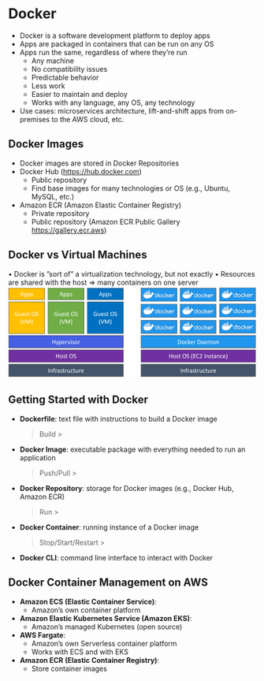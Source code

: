 # Docker

- Docker is a software development platform to deploy apps
- Apps are packaged in containers that can be run on any OS
- Apps run the same, regardless of where they’re run
  - Any machine
  - No compatibility issues
  - Predictable behavior
  - Less work
  - Easier to maintain and deploy
  - Works with any language, any OS, any technology
- Use cases: microservices architecture, lift-and-shift apps from on- premises to the AWS cloud, etc.

## Docker Images

- Docker images are stored in Docker Repositories
- Docker Hub (https://hub.docker.com)
  - Public repository
  - Find base images for many technologies or OS (e.g., Ubuntu, MySQL, etc.)
- Amazon ECR (Amazon Elastic Container Registry)
  - Private repository
  - Public repository (Amazon ECR Public Gallery https://gallery.ecr.aws)

## Docker vs Virtual Machines

• Docker is ”sort of” a virtualization technology, but not exactly
• Resources are shared with the host => many containers on one server
![Docker Architecture](image.png)

## Getting Started with Docker

- **Dockerfile**: text file with instructions to build a Docker image
  > Build >
- **Docker Image**: executable package with everything needed to run an application
  > Push/Pull >
- **Docker Repository**: storage for Docker images (e.g., Docker Hub, Amazon ECR)
  > Run >
- **Docker Container**: running instance of a Docker image
  > Stop/Start/Restart >
- **Docker CLI**: command line interface to interact with Docker

## Docker Container Management on AWS

- **Amazon ECS (Elastic Container Service)**:
  - Amazon’s own container platform
- **Amazon Elastic Kubernetes Service (Amazon EKS)**:
  - Amazon’s managed Kubernetes (open source)
- **AWS Fargate**:
  - Amazon’s own Serverless container platform
  - Works with ECS and with EKS
- **Amazon ECR (Elastic Container Registry)**:
  - Store container images
